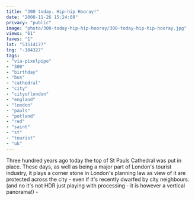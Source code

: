 ```yaml
---
title: "300 today. Hip-hip Hooray!"
date: "2008-11-26 15:24:08"
privacy: "public"
image: "photo/300-today-hip-hip-hooray/300-today-hip-hip-hooray.jpg"
views: "61"
faves: "1"
lat: "51514177"
lng: "-104327"
tags:
- "via-pixelpipe"
- "300"
- "birthday"
- "bus"
- "cathedral"
- "city"
- "cityoflondon"
- "england"
- "london"
- "pauls"
- "potland"
- "red"
- "saint"
- "st"
- "tourist"
- "uk"
---
```

Three hundred years ago today the top of St Pauls Cathedral was put in place. These days, as well as being a major part of London's tourist industry, it plays a corner stone in London's planning law as view of it are protected across the city - even if it's recently dwarfed by city neighbours. (and no it's not HDR just playing with processing - it is however a vertical panorama!) - <a href="/photos/2008/11/27/300-today-hip-hip-hooray"></a>
